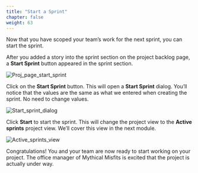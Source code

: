 ```yaml
---
title: "Start a Sprint"
chapter: false
weight: 63
---
```


Now that you have scoped your team’s work for the next sprint, you can start the sprint.

After you added a story into the sprint section on the project backlog page, a **Start Sprint** button appeared in the sprint section.

![Proj_page_start_sprint](/images/60_Sprints/Proj_page_start_sprint.png)

Click on the **Start Sprint** button.  This will open a **Start Sprint** dialog.  You’ll notice that the values are the same as what we entered when creating the sprint.  No need to change values.

![Start_sprint_dialog](/images/60_Sprints/Start_sprint_dialog.png)

Click **Start** to start the sprint.  This will change the project view to the **Active sprints** project view.  We’ll cover this view in the next module.

![Active_sprints_view](/images/60_Sprints/Active_sprints_view.png)

Congratulations!  You and your team are now ready to start working on your project.  The office manager of Mythical Misfits is excited that the project is actually under way.
